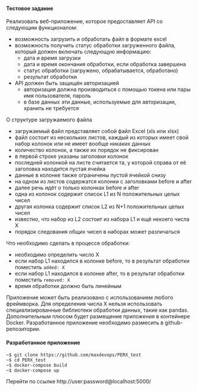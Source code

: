 #### Тестовое задание

Реализовать веб-приложение, которое предоставляет API со следующим функционалом:
- возможность загрузить и обработать файл в формате excel
- возможность получить статус обработки загруженного файла, который должен включать следующую информацию:
    - дата и время загрузки
    - дата и время окончания обработки, если обработка завершена
    - статус обработки (загружено, обрабатывается, обработано)
    - результат обработки
- API должен быть защищён авторизацией
    - авторизация должна производиться с помощью токена или пары имя пользователя, пароль
    - в базе данных эти данные, используемые для авторизации, хранить не требуется

О структуре загружаемого файла
- загружаемый файл представляет собой файл Excel (xls или xlsx)
- файл состоит из нескольких листов, каждый из которых имеет свой набор колонок или не имеет вообще никаких данных
- количество колонок, а также их порядок не фиксирован
- в первой строке указаны заголовки колонок
- последней колонкой на листе считается та, у которой справа от её заголовка находится пустая ячейка
- данные в колонке также ограничены пустой ячейкой снизу
- на одном из листов содержатся колонки с заголовками before и after
- далее речь идёт о только колонках before и after
- одна из колонок содержит список L1 из N положительных целых чисел
- другая колонка содержит список L2 из N+1 положительных целых чисел
- известно, что набор из L2 состоит из набора L1 и ещё некоего числа X
- порядок следования общих чисел в наборах может различаться

Что необходимо сделать в процессе обработки:
- необходимо определить число X
- если набор L1 находился в колонке before, то в результат обработки поместить `added: X`
- если набор L1 находился в колонке after, то в результат обработки поместить `removed: X`
- время обработки должно быть линейным

Приложение может быть реализовано с использованием любого фреймворка. Для определения числа X нельзя использовать специализированные библиотеки обработки данных, такие как pandas. Дополнительным плюсом будет размещение приложения в контейнере Docker. Разработанное приложение необходимо размесить в github-репозитории.


#### Разработанное приложение
```shell
~$ git clone https://github.com/maxdevops/PERX_test
~$ cd PERX_test
~$ docker-compose build
~$ docker-compose up

```
  
Перейти по ссылке http://user:password@localhost:5000/  

